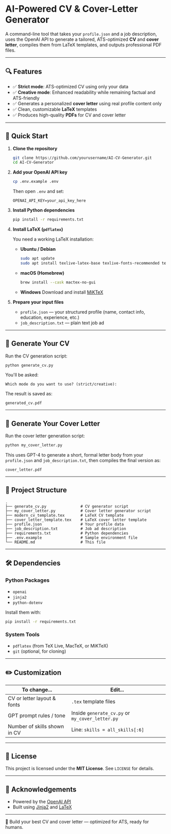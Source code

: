 # AI-Powered CV & Cover-Letter Generator

A command-line tool that takes your `profile.json` and a job description, uses the OpenAI API to generate a tailored, ATS-optimized **CV** and **cover letter**, compiles them from LaTeX templates, and outputs professional PDF files.

---

## 🔍 Features

- ✅ **Strict mode**: ATS-optimized CV using only your data  
- ✅ **Creative mode**: Enhanced readability while remaining factual and ATS-friendly  
- ✅ Generates a personalized **cover letter** using real profile content only  
- ✅ Clean, customizable **LaTeX** templates  
- ✅ Produces high-quality **PDFs** for CV and cover letter

---

## 🚀 Quick Start

1. **Clone the repository**

   ```bash
   git clone https://github.com/yourusername/AI-CV-Generator.git
   cd AI-CV-Generator
   ```

2. **Add your OpenAI API key**

   ```bash
   cp .env.example .env
   ```
   Then open `.env` and set:
   ```
   OPENAI_API_KEY=your_api_key_here
   ```

3. **Install Python dependencies**

   ```bash
   pip install -r requirements.txt
   ```

4. **Install LaTeX (`pdflatex`)**

   You need a working LaTeX installation:

   - **Ubuntu / Debian**
     ```bash
     sudo apt update
     sudo apt install texlive-latex-base texlive-fonts-recommended texlive-latex-extra
     ```

   - **macOS (Homebrew)**
     ```bash
     brew install --cask mactex-no-gui
     ```

   - **Windows**
     Download and install [MiKTeX](https://miktex.org/download)

5. **Prepare your input files**

   - `profile.json` — your structured profile (name, contact info, education, experience, etc.)
   - `job_description.txt` — plain text job ad

---

## 📄 Generate Your CV

Run the CV generation script:

```bash
python generate_cv.py
```

You'll be asked:

```
Which mode do you want to use? (strict/creative):
```

The result is saved as:

```
generated_cv.pdf
```

---

## 📨 Generate Your Cover Letter

Run the cover letter generation script:

```bash
python my_cover_letter.py
```

This uses GPT-4 to generate a short, formal letter body from your `profile.json` and `job_description.txt`, then compiles the final version as:

```
cover_letter.pdf
```

---

## 📁 Project Structure

```
.
├── generate_cv.py               # CV generator script
├── my_cover_letter.py           # Cover letter generator script
├── modern_cv_template.tex       # LaTeX CV template
├── cover_letter_template.tex    # LaTeX cover letter template
├── profile.json                 # Your profile data
├── job_description.txt          # Job ad description
├── requirements.txt             # Python dependencies
├── .env.example                 # Sample environment file
└── README.md                    # This file
```

---

## 🛠️ Dependencies

### Python Packages

- `openai`
- `jinja2`
- `python-dotenv`

Install them with:

```bash
pip install -r requirements.txt
```

### System Tools

- `pdflatex` (from TeX Live, MacTeX, or MiKTeX)
- `git` (optional, for cloning)

---

## ✏️ Customization

| To change...                        | Edit...                          |
|------------------------------------|----------------------------------|
| CV or letter layout & fonts        | `.tex` template files            |
| GPT prompt rules / tone            | Inside `generate_cv.py` or `my_cover_letter.py` |
| Number of skills shown in CV       | Line: `skills = all_skills[:6]`  |

---

## 📄 License

This project is licensed under the **MIT License**. See `LICENSE` for details.

---

## 🙏 Acknowledgements

- Powered by the [OpenAI API](https://platform.openai.com)  
- Built using [Jinja2](https://jinja.palletsprojects.com/) and [LaTeX](https://www.latex-project.org)

---

🎯 Build your best CV and cover letter — optimized for ATS, ready for humans.
